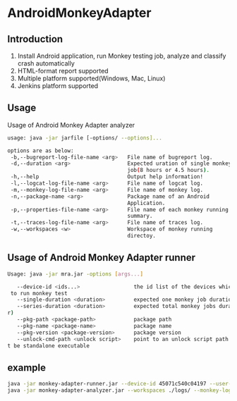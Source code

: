 AndroidMonkeyAdapter
====================
Introduction
--------------------

  1. Install Android application, run Monkey testing job, analyze and classify crash automatically
  2. HTML-format report supported
  3. Multiple platform supported(Windows, Mac, Linux)
  4. Jenkins platform supported 
  

Usage
--------------------
Usage of Android Monkey Adapter analyzer
``` sh
usage: java -jar jarfile [-options/ --options]...

options are as below:
 -b,--bugreport-log-file-name <arg>   File name of bugreport log.
 -d,--duration <arg>                  Expected uration of single monkey
                                      job(8 hours or 4.5 hours).
 -h,--help                            Output help information!
 -l,--logcat-log-file-name <arg>      File name of logcat log.
 -m,--monkey-log-file-name <arg>      File name of monkey log.
 -n,--package-name <arg>              Package name of an Android
                                      Application.
 -p,--properties-file-name <arg>      File name of each monkey running
                                      summary.
 -t,--traces-log-file-name <arg>      File name of traces log.
 -w,--workspaces <w>                  Workspace of monkey running
                                      directoy.
```
Usage of Android Monkey Adapter runner
--------------------
``` sh
Usage: java -jar mra.jar -options [args...]

   --device-id <ids...>                 the id list of the devices which is need
 to run monkey test
   --single-duration <duration>         expected one monkey job duration (hour)
   --series-duration <duration>         expected total monkey jobs duration (hou
r)
   --pkg-path <package-path>            package path
   --pkg-name <package-name>            package name
   --pkg-version <package-version>      package version
   --unlock-cmd-path <unlock script>    point to an unlock script path which mus
t be standalone executable
```

example
---------------------
``` sh
java -jar monkey-adapter-runner.jar --device-id 45071c540c04197 --user-name xxxxxx --pkg-path ./example.apk --pkg-name com.example --pkg-version 3.0 --single-duration 8 --series-duration 8
java -jar monkey-adapter-analyzer.jar --workspaces ./logs/ --monkey-log-file-name monkey_log.txt --logcat-log-file-name logcat_log.txt --traces-log-file-name traces_log.txt --bugreport-log-file-name bugreport_log.txt --properties-file-name properties.txt --duration 8 --package-name com.example
```
